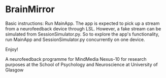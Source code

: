 
# BrainMirror

Basic instructions: Run MainApp. 
The app is expected to pick up a stream from a neurofeedback device through LSL.
However, a fake stream can be simulated from SessionSimulator.py.
So to explore the app's functionality, run MainApp and SessionSimulator.py concurrently on one device.

Enjoy!

A neurofeedback programme for MindMedia Nexus-10 for research purposes at the School of Psychology and Neuroscience at University of Glasgow

